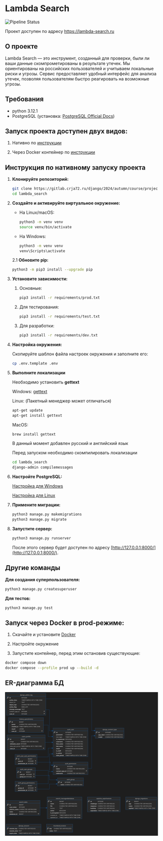 # Lambda Search

![Pipeline Status](https://gitlab.crja72.ru/django/2024/autumn/course/projects/team-3/badges/main/pipeline.svg)

Проект доступен по адресу https://lambda-search.ru

## О проекте
Lambda Search — это инструмент, созданный для проверки, были ли ваши данные скомпрометированы в результате утечек. Мы ориентированы на российских пользователей и учитываем локальные риски и угрозы. Сервис предоставляет удобный интерфейс для анализа утечек, позволяя пользователям быстро реагировать на возможные угрозы.

## Требования

- python 3.12.1
- PostgreSQL (установка: [PostgreSQL Official Docs](https://www.postgresql.org/download/))

## Запуск проекта доступен двух видов:

   1. Нативно по [инструкции](#инструкция-по-нативному-запуску-проекта)

   2. Через Docker контейнер по [инструкции](#запуск-через-docker-в-prod-режиме)


## Инструкция по нативному запуску проекта

1. **Клонируйте репозиторий:**

   ```bash
   git clone https://gitlab.crja72.ru/django/2024/autumn/course/projects/team-3.git
   cd lambda_search
   ```

2. **Создайте и активируйте виртуальное окружение:**

   - На Linux/macOS:

     ```bash
     python3 -m venv venv
     source venv/bin/activate
     ```

   - На Windows:

     ```bash
     python3 -m venv venv
     venv\Scripts\activate
     ```

   2.1 **Обновите pip:**

   ```bash
   python3 -m pip3 install --upgrade pip
   ```

3. **Установите зависимости:**

   1. Основные:

      ```bash
      pip3 install -r requirements/prod.txt
      ```

   2. Для тестирования:

      ```bash
      pip3 install -r requirements/test.txt
      ```

   3. Для разработки:

      ```bash
      pip3 install -r requirements/dev.txt
      ```

4. **Настройка окружения:**

   Скопируйте шаблон файла настроек окружения и заполните его:

   ```bash
   cp .env.template .env
   ```


5. **Выполните локализации**

   Необходимо установить **gettext**

   Windows: [gettext](https://mlocati.github.io/articles/gettext-iconv-windows.html)

   Linux:
   (Пакетный менеджер может отличаться)

   ```bash
   apt-get update
   apt-get install gettext
   ```

   MacOS:

   ```bash
   brew install gettext
   ```

   В данный момент добавлен русский и английский язык

   Перед запуском необходимо скомпилировать локализации

   ```bash
   cd lambda_search
   django-admin compilemessages
   ```

6. **Настройте PostgreSQL:**

   [Настройка для Windows](https://winitpro.ru/index.php/2019/10/25/ustanovka-nastrojka-postgresql-v-windows/)

   [Настройка для Linux](https://www.postgresql.org/docs/current/tutorial-install.html)


7. **Примените миграции:**

   ```bash
   python3 manage.py makemigrations
   python3 manage.py migrate
   ```

8. **Запустите сервер:**

   ```bash
   python3 manage.py runserver
   ```

   После этого сервер будет доступен по адресу [http://127.0.0.1:8000/](http://127.0.0.1:8000/).


## Другие команды

**Для создания суперпользователя:**

```bash
python3 manage.py createsuperuser
```

**Для тестов:**

```bash
python3 manage.py test
```

## Запуск через Docker в prod-режиме:

   1. Скачайте и установите [Docker](https://www.docker.com/)

   2. Настройте окружение

   3. Запустите контейнер, перед этим остановив существующие:

   ```bash
   docker compose down
   docker compose --profile prod up --build -d
   ```

## ER-диаграмма БД

![image info](ER.jpg)

